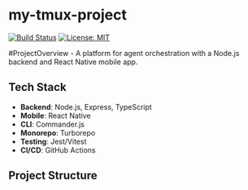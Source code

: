 # my-tmux-project

[![Build Status](https://github.com/your-username/my-tmux-project/actions/workflows/validate-and-deploy.yml/badge.svg)](https://github.com/your-username/my-tmux-project/actions)
[![License: MIT](https://img.shields.io/badge/License-MIT-yellow.svg)](https://opensource.org/licenses/MIT)

#ProjectOverview - A platform for agent orchestration with a Node.js backend and React Native mobile app.

## Tech Stack
- **Backend**: Node.js, Express, TypeScript
- **Mobile**: React Native
- **CLI**: Commander.js
- **Monorepo**: Turborepo
- **Testing**: Jest/Vitest
- **CI/CD**: GitHub Actions

## Project Structure
